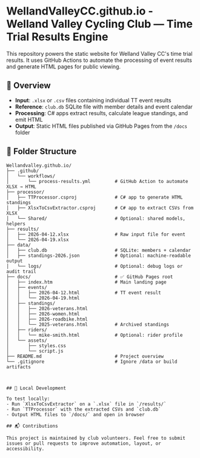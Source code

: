 # WellandValleyCC.github.io - Welland Valley Cycling Club — Time Trial Results Engine

This repository powers the static website for Welland Valley CC's time trial results. It uses GitHub Actions to automate the processing of event results and generate HTML pages for public viewing.

## 🧠 Overview

- **Input**: `.xlsx` or `.csv` files containing individual TT event results
- **Reference**: `club.db` SQLite file with member details and event calendar
- **Processing**: C# apps extract results, calculate league standings, and emit HTML
- **Output**: Static HTML files published via GitHub Pages from the `/docs` folder

## 📁 Folder Structure

```plaintext
Wellandvalley.github.io/
├── .github/
│   └── workflows/
│       └── process-results.yml         # GitHub Action to automate XLSX → HTML
├── processor/
│   ├── TTProcessor.csproj              # C# app to generate HTML standings
│   ├── XlsxToCsvExtractor.csproj       # C# app to extract CSVs from XLSX
│   └── Shared/                         # Optional: shared models, helpers
├── results/
│   ├── 2026-04-12.xlsx                 # Raw input file for event
│   └── 2026-04-19.xlsx
├── data/
│   ├── club.db                         # SQLite: members + calendar
│   ├── standings-2026.json             # Optional: machine-readable output
│   └── logs/                           # Optional: debug logs or audit trail
├── docs/                               # ✅ GitHub Pages root
│   ├── index.htm                       # Main landing page
│   ├── events/
│   │   ├── 2026-04-12.html             # TT event result
│   │   └── 2026-04-19.html
│   ├── standings/
│   │   ├── 2026-veterans.html
│   │   ├── 2026-women.html
│   │   ├── 2026-roadbike.html
│   │   └── 2025-veterans.html          # Archived standings
│   ├── riders/
│   │   └── mike-smith.html             # Optional: rider profile
│   └── assets/
│       ├── styles.css
│       └── script.js
├── README.md                           # Project overview
└── .gitignore                          # Ignore /data or build artifacts



## 🧪 Local Development

To test locally:
- Run `XlsxToCsvExtractor` on a `.xlsx` file in `/results/`
- Run `TTProcessor` with the extracted CSVs and `club.db`
- Output HTML files to `/docs/` and open in browser

## 📬 Contributions

This project is maintained by club volunteers. Feel free to submit issues or pull requests to improve automation, layout, or accessibility.


